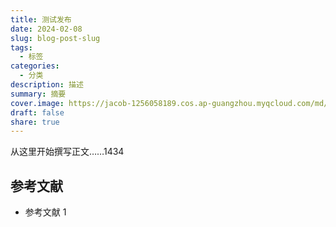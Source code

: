 ```yaml
---
title: 测试发布
date: 2024-02-08
slug: blog-post-slug
tags:
  - 标签
categories:
  - 分类
description: 描述
summary: 摘要
cover.image: https://jacob-1256058189.cos.ap-guangzhou.myqcloud.com/md/2024/08/d535bf1f2d4be47d.webp
draft: false
share: true
---
```


从这里开始撰写正文……1434

## 参考文献

- 参考文献 1
